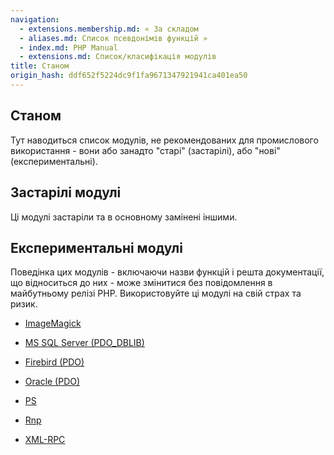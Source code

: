 ```yaml
---
navigation:
  - extensions.membership.md: « За складом
  - aliases.md: Список псевдонімів функцій »
  - index.md: PHP Manual
  - extensions.md: Список/класифікація модулів
title: Станом
origin_hash: ddf652f5224dc9f1fa9671347921941ca401ea50
---
```

## Станом

Тут наводиться список модулів, не рекомендованих для промислового використання - вони або занадто "старі" (застарілі), або "нові" (експериментальні).

## Застарілі модулі

Ці модулі застаріли та в основному замінені іншими.

## Експериментальні модулі

Поведінка цих модулів - включаючи назви функцій і решта документації, що відноситься до них - може змінитися без повідомлення в майбутньому релізі PHP. Використовуйте ці модулі на свій страх та ризик.

-   [ImageMagick](book.imagick.md)
    
-   [MS SQL Server (PDO\_DBLIB)](ref.pdo-dblib.md)
    
-   [Firebird (PDO)](ref.pdo-firebird.md)
    
-   [Oracle (PDO)](ref.pdo-oci.md)
    
-   [PS](book.ps.md)
    
-   [Rnp](book.rnp.md)
    
-   [XML-RPC](book.xmlrpc.md)
